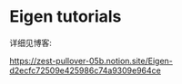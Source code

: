 # Eigen tutorials

详细见博客:

https://zest-pullover-05b.notion.site/Eigen-d2ecfc72509e425986c74a9309e964ce